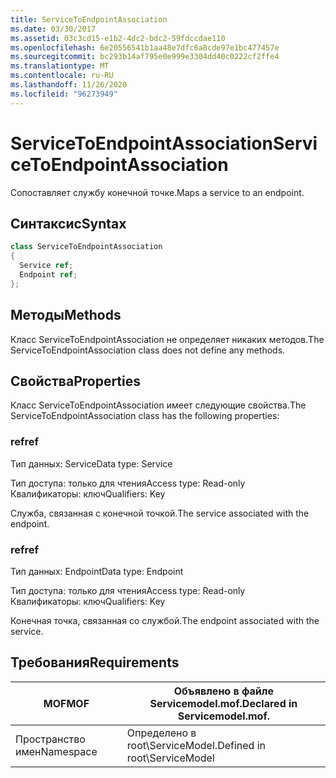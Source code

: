 ```yaml
---
title: ServiceToEndpointAssociation
ms.date: 03/30/2017
ms.assetid: 03c3cd15-e1b2-4dc2-bdc2-59fdccdae110
ms.openlocfilehash: 6e20556541b1aa48e7dfc6a8cde97e1bc477457e
ms.sourcegitcommit: bc293b14af795e0e999e3304dd40c0222cf2ffe4
ms.translationtype: MT
ms.contentlocale: ru-RU
ms.lasthandoff: 11/26/2020
ms.locfileid: "96273949"
---
```

# <a name="servicetoendpointassociation"></a><span data-ttu-id="67adc-102">ServiceToEndpointAssociation</span><span class="sxs-lookup"><span data-stu-id="67adc-102">ServiceToEndpointAssociation</span></span>

<span data-ttu-id="67adc-103">Сопоставляет службу конечной точке.</span><span class="sxs-lookup"><span data-stu-id="67adc-103">Maps a service to an endpoint.</span></span>  
  
## <a name="syntax"></a><span data-ttu-id="67adc-104">Синтаксис</span><span class="sxs-lookup"><span data-stu-id="67adc-104">Syntax</span></span>  
  
```csharp
class ServiceToEndpointAssociation  
{  
  Service ref;  
  Endpoint ref;  
};  
```  
  
## <a name="methods"></a><span data-ttu-id="67adc-105">Методы</span><span class="sxs-lookup"><span data-stu-id="67adc-105">Methods</span></span>  

 <span data-ttu-id="67adc-106">Класс ServiceToEndpointAssociation не определяет никаких методов.</span><span class="sxs-lookup"><span data-stu-id="67adc-106">The ServiceToEndpointAssociation class does not define any methods.</span></span>  
  
## <a name="properties"></a><span data-ttu-id="67adc-107">Свойства</span><span class="sxs-lookup"><span data-stu-id="67adc-107">Properties</span></span>  

 <span data-ttu-id="67adc-108">Класс ServiceToEndpointAssociation имеет следующие свойства.</span><span class="sxs-lookup"><span data-stu-id="67adc-108">The ServiceToEndpointAssociation class has the following properties:</span></span>  
  
### <a name="ref"></a><span data-ttu-id="67adc-109">ref</span><span class="sxs-lookup"><span data-stu-id="67adc-109">ref</span></span>  

 <span data-ttu-id="67adc-110">Тип данных: Service</span><span class="sxs-lookup"><span data-stu-id="67adc-110">Data type: Service</span></span>  
  
 <span data-ttu-id="67adc-111">Тип доступа: только для чтения</span><span class="sxs-lookup"><span data-stu-id="67adc-111">Access type: Read-only</span></span>  
<span data-ttu-id="67adc-112">Квалификаторы: ключ</span><span class="sxs-lookup"><span data-stu-id="67adc-112">Qualifiers: Key</span></span>  
  
 <span data-ttu-id="67adc-113">Служба, связанная с конечной точкой.</span><span class="sxs-lookup"><span data-stu-id="67adc-113">The service associated with the endpoint.</span></span>  
  
### <a name="ref"></a><span data-ttu-id="67adc-114">ref</span><span class="sxs-lookup"><span data-stu-id="67adc-114">ref</span></span>  

 <span data-ttu-id="67adc-115">Тип данных: Endpoint</span><span class="sxs-lookup"><span data-stu-id="67adc-115">Data type: Endpoint</span></span>  
  
 <span data-ttu-id="67adc-116">Тип доступа: только для чтения</span><span class="sxs-lookup"><span data-stu-id="67adc-116">Access type: Read-only</span></span>  
<span data-ttu-id="67adc-117">Квалификаторы: ключ</span><span class="sxs-lookup"><span data-stu-id="67adc-117">Qualifiers: Key</span></span>  
  
 <span data-ttu-id="67adc-118">Конечная точка, связанная со службой.</span><span class="sxs-lookup"><span data-stu-id="67adc-118">The endpoint associated with the service.</span></span>  
  
## <a name="requirements"></a><span data-ttu-id="67adc-119">Требования</span><span class="sxs-lookup"><span data-stu-id="67adc-119">Requirements</span></span>  
  
|<span data-ttu-id="67adc-120">MOF</span><span class="sxs-lookup"><span data-stu-id="67adc-120">MOF</span></span>|<span data-ttu-id="67adc-121">Объявлено в файле Servicemodel.mof.</span><span class="sxs-lookup"><span data-stu-id="67adc-121">Declared in Servicemodel.mof.</span></span>|  
|---------|-----------------------------------|  
|<span data-ttu-id="67adc-122">Пространство имен</span><span class="sxs-lookup"><span data-stu-id="67adc-122">Namespace</span></span>|<span data-ttu-id="67adc-123">Определено в root\ServiceModel.</span><span class="sxs-lookup"><span data-stu-id="67adc-123">Defined in root\ServiceModel</span></span>|
